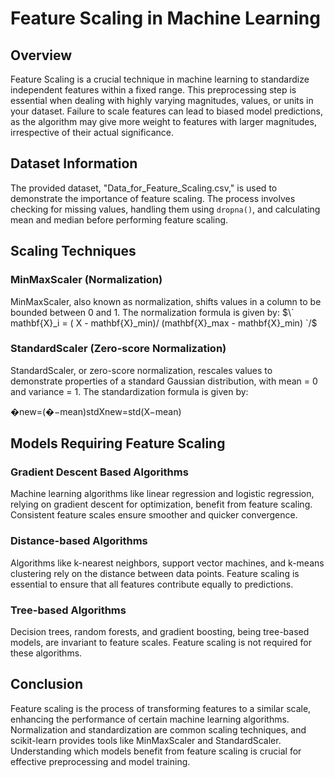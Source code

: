 # Feature Scaling in Machine Learning

## Overview

Feature Scaling is a crucial technique in machine learning to standardize independent features within a fixed range. This preprocessing step is essential when dealing with highly varying magnitudes, values, or units in your dataset. Failure to scale features can lead to biased model predictions, as the algorithm may give more weight to features with larger magnitudes, irrespective of their actual significance.

## Dataset Information

The provided dataset, "Data_for_Feature_Scaling.csv," is used to demonstrate the importance of feature scaling. The process involves checking for missing values, handling them using `dropna()`, and calculating mean and median before performing feature scaling.

## Scaling Techniques

### MinMaxScaler (Normalization)

MinMaxScaler, also known as normalization, shifts values in a column to be bounded between 0 and 1. The normalization formula is given by:
$\` mathbf{X}_i = ( X - mathbf{X}_min)/ (mathbf{X}_max - mathbf{X}_min) `/$

### StandardScaler (Zero-score Normalization)

StandardScaler, or zero-score normalization, rescales values to demonstrate properties of a standard Gaussian distribution, with mean = 0 and variance = 1. The standardization formula is given by:

�new=(�−mean)stdXnew​=std(X−mean)​

## Models Requiring Feature Scaling

### Gradient Descent Based Algorithms

Machine learning algorithms like linear regression and logistic regression, relying on gradient descent for optimization, benefit from feature scaling. Consistent feature scales ensure smoother and quicker convergence.

### Distance-based Algorithms

Algorithms like k-nearest neighbors, support vector machines, and k-means clustering rely on the distance between data points. Feature scaling is essential to ensure that all features contribute equally to predictions.

### Tree-based Algorithms

Decision trees, random forests, and gradient boosting, being tree-based models, are invariant to feature scales. Feature scaling is not required for these algorithms.

## Conclusion

Feature scaling is the process of transforming features to a similar scale, enhancing the performance of certain machine learning algorithms. Normalization and standardization are common scaling techniques, and scikit-learn provides tools like MinMaxScaler and StandardScaler. Understanding which models benefit from feature scaling is crucial for effective preprocessing and model training.
